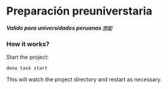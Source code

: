 # Preparación preuniverstaria 

***Valido para universidades peruanas 🇵🇪***

### How it works?
Start the project:

```
deno task start
```

This will watch the project directory and restart as necessary.
